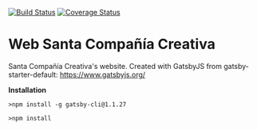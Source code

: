 [![Build Status](https://travis-ci.org/DesarrolloWebSantaCC/santacc-web.svg?branch=master)](https://travis-ci.org/DesarrolloWebSantaCC/santacc-web)
[![Coverage Status](https://coveralls.io/repos/github/DesarrolloWebSantaCC/santacc-web/badge.svg)](https://coveralls.io/github/DesarrolloWebSantaCC/santacc-web)

# Web Santa Compañía Creativa

Santa Compañía Creativa's website. Created with GatsbyJS from gatsby-starter-default: https://www.gatsbyjs.org/

**Installation**

`>npm install -g gatsby-cli@1.1.27`

`>npm install`
